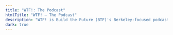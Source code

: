 ```yaml
---
title: "WTF!: The Podcast"
htmlTitle: "WTF! – The Podcast"
description: "WTF! is Build the Future (BTF)'s Berkeley-focused podcast. Join your midterm-weathered, paper-AND-pset-procrastinating hosts (Vedika Dayal '24, Divyansh Saksena '22 and Brandon Handoko '22) as we dissect what happened in the Berkeley space."
dark: true
---
```

